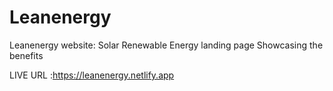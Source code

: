 # Leanenergy
Leanenergy website: Solar Renewable Energy landing page Showcasing the benefits


LIVE URL :https://leanenergy.netlify.app


